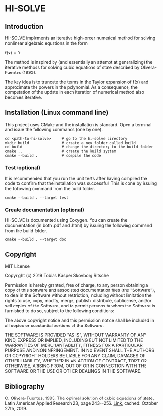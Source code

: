 # HI-SOLVE
## Introduction
HI-SOLVE implements an iterative high-order numerical method for solving nonlinear algebraic equations in the form

  f(x) = 0.
  
The method is inspired by (and essentially an attempt at generalizing) the iterative methods for solving cubic equations of state described by Olivera-Fuentes (1993).

The key idea is to truncate the terms in the Taylor expansion of f(x) and approximate the powers in the polynomial. As a consequence, the computation of the update in each iteration of numerical method also becomes iterative.

## Installation (Linux command line)
This project uses CMake and the installation is standard. Open a terminal and issue the following commands (one by one).

```
cd <path-to-hi-solve>     # go to the hi-solve directory
mkdir build               # create a new folder called build
cd build                  # change the directory to the build folder
cmake ..                  # create the build system
cmake --build .           # compile the code
```

### Test (optional)
It is recommended that you run the unit tests after having compiled the code to confirm that the installation was successful. This is done by issuing the following command from the build folder.

```
cmake --build . --target test
```

### Create documentation (optional)
HI-SOLVE is documented using Doxygen. You can create the documentation (in both .pdf and .html) by issuing the following command from the build folder.

```
cmake --build . --target doc
```

## Copyright
MIT License

Copyright (c) 2019 Tobias Kasper Skovborg Ritschel

Permission is hereby granted, free of charge, to any person obtaining a copy
of this software and associated documentation files (the "Software"), to deal
in the Software without restriction, including without limitation the rights
to use, copy, modify, merge, publish, distribute, sublicense, and/or sell
copies of the Software, and to permit persons to whom the Software is
furnished to do so, subject to the following conditions:

The above copyright notice and this permission notice shall be included in all
copies or substantial portions of the Software.

THE SOFTWARE IS PROVIDED "AS IS", WITHOUT WARRANTY OF ANY KIND, EXPRESS OR
IMPLIED, INCLUDING BUT NOT LIMITED TO THE WARRANTIES OF MERCHANTABILITY,
FITNESS FOR A PARTICULAR PURPOSE AND NONINFRINGEMENT. IN NO EVENT SHALL THE
AUTHORS OR COPYRIGHT HOLDERS BE LIABLE FOR ANY CLAIM, DAMAGES OR OTHER
LIABILITY, WHETHER IN AN ACTION OF CONTRACT, TORT OR OTHERWISE, ARISING FROM,
OUT OF OR IN CONNECTION WITH THE SOFTWARE OR THE USE OR OTHER DEALINGS IN THE
SOFTWARE.

## Bibliography
C. Olivera-Fuentes, 1993. The optimal solution of cubic equations of state, Latin American Applied Research 23, page 243--256. [Link](https://www.researchgate.net/publication/233529753_THE_OPTIMAL_SOLUTION_OF_CUBIC_EQUATIONS_OF_STATE), cached: October 27th, 2019.

